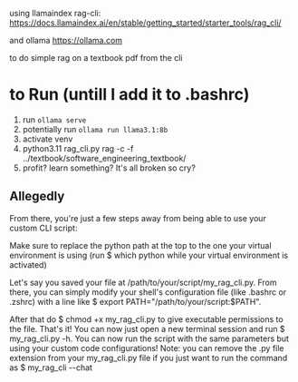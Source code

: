 using llamaindex rag-cli: https://docs.llamaindex.ai/en/stable/getting_started/starter_tools/rag_cli/

and ollama https://ollama.com

to do simple rag on a textbook pdf from the cli


# to Run (untill I add it to .bashrc)
1. run `ollama serve`
2. potentially run `ollama run llama3.1:8b`
3. activate venv
4. python3.11 rag_cli.py rag -c -f ../textbook/software_engineering_textbook/
5. profit? learn something? It's all broken so cry?

## Allegedly
From there, you're just a few steps away from being able to use your custom CLI script:

Make sure to replace the python path at the top to the one your virtual environment is using (run $ which python while your virtual environment is activated)

Let's say you saved your file at /path/to/your/script/my_rag_cli.py. From there, you can simply modify your shell's configuration file (like .bashrc or .zshrc) with a line like $ export PATH="/path/to/your/script:$PATH".

After that do $ chmod +x my_rag_cli.py to give executable permissions to the file.
That's it! You can now just open a new terminal session and run $ my_rag_cli.py -h. You can now run the script with the same parameters but using your custom code configurations!
Note: you can remove the .py file extension from your my_rag_cli.py file if you just want to run the command as $ my_rag_cli --chat
